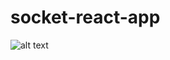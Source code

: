 # socket-react-app
![alt text](<img width="1440" alt="Знімок екрана 2022-04-19 о 12 26 53" src="https://user-images.githubusercontent.com/84124317/163974710-857055bb-a328-401f-bf8f-6d4efc1ef9aa.png">
)
